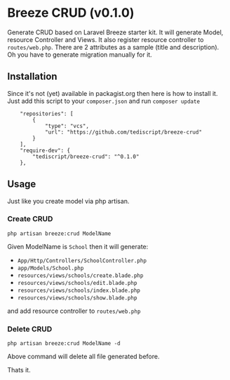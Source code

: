 # Breeze CRUD (v0.1.0)
Generate CRUD based on Laravel Breeze starter kit. It will generate Model, resource Controller and Views. It also register resource controller to `routes/web.php`. There are 2 attributes as a sample (title and description). Oh you have to generate migration manually for it.

## Installation
Since it's not (yet) available in packagist.org then here is how to install it. Just add this script to your `composer.json` and run `composer update`

```
    "repositories": [
        {
            "type": "vcs",
            "url": "https://github.com/tediscript/breeze-crud"
        }
    ],
    "require-dev": {
        "tediscript/breeze-crud": "^0.1.0"
    },
```

## Usage
Just like you create model via php artisan.

### Create CRUD
```
php artisan breeze:crud ModelName
```
Given ModelName is `School` then it will generate:
- `App/Http/Controllers/SchoolController.php`
- `app/Models/School.php`
- `resources/views/schools/create.blade.php`
- `resources/views/schools/edit.blade.php`
- `resources/views/schools/index.blade.php`
- `resources/views/schools/show.blade.php`

and add resource controller to `routes/web.php`

### Delete CRUD
```
php artisan breeze:crud ModelName -d
```
Above command will delete all file generated before.

Thats it.
